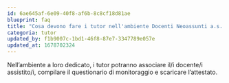```yaml
---
id: 6ae645af-6e09-40f8-af6b-8c8cf18d81ae
blueprint: faq
title: "Cosa devono fare i tutor nell'ambiente Docenti Neoassunti a.s. 2022/23?"
categoria: tutor
updated_by: f1b9007c-1bd1-46f8-87e7-3347789e057e
updated_at: 1678702324
---
```

Nell’ambiente a loro dedicato, i tutor potranno associare il/i docente/i assistito/i, compilare il questionario di monitoraggio e scaricare l’attestato.
